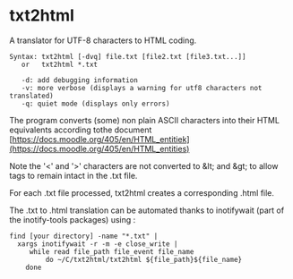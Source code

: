# txt2html

A translator for UTF-8 characters to HTML coding.

```
Syntax: txt2html [-dvq] file.txt [file2.txt [file3.txt...]]
   or   txt2html *.txt

   -d: add debugging information
   -v: more verbose (displays a warning for utf8 characters not translated)
   -q: quiet mode (displays only errors)
```

The program converts (some) non plain ASCII characters into their HTML equivalents
according tothe document [https://docs.moodle.org/405/en/HTML_entitiek](https://docs.moodle.org/405/en/HTML_entities)

Note the '<' and '>' characters are not converted to &amp;lt; and &amp;gt; to allow tags to remain intact in the .txt file.

For each .txt file processed, txt2html creates a corresponding .html file.

The .txt to .html translation can be automated thanks to inotifywait (part of the inotify-tools packages) using :
```
find [your directory] -name "*.txt" | 
  xargs inotifywait -r -m -e close_write | 
     while read file_path file_event file_name 
         do ~/C/txt2html/txt2html ${file_path}${file_name}
    done
```






